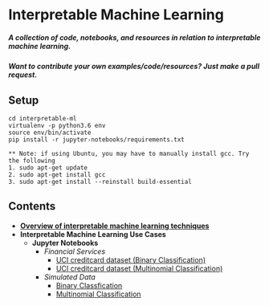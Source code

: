 # Interpretable Machine Learning

##### **A collection of code, notebooks, and resources in relation to interpretable machine learning.**

##### **Want to contribute your own examples/code/resources?** Just make a pull request.

## Setup
```
cd interpretable-ml
virtualenv -p python3.6 env
source env/bin/activate
pip install -r jupyter-notebooks/requirements.txt

** Note: if using Ubuntu, you may have to manually install gcc. Try the following 
1. sudo apt-get update
2. sudo apt-get install gcc
3. sudo apt-get install --reinstall build-essential
```
## Contents 
* [**Overview of interpretable machine learning techniques**](https://github.com/navdeep-G/interpretable-ml/tree/master/interpretable_ml.pdf)
* **Interpretable Machine Learning Use Cases**
	* **Jupyter Notebooks**
		* *Financial Services*
  			* [UCI creditcard dataset (Binary Classification)](https://github.com/navdeep-G/interpretable-ml/tree/master/jupyter-notebooks/credit/binomial)
  			* [UCI creditcard dataset (Multinomial Classification)](https://github.com/navdeep-G/interpretable-ml/tree/master/jupyter-notebooks/credit/multinomial)
		* *Simulated Data*
  			* [Binary Classfication](https://github.com/navdeep-G/interpretable-ml/tree/master/jupyter-notebooks/simulated/binomial)
  			* [Multinomial Classification](https://github.com/navdeep-G/interpretable-ml/tree/master/jupyter-notebooks/simulated/multinomial)
